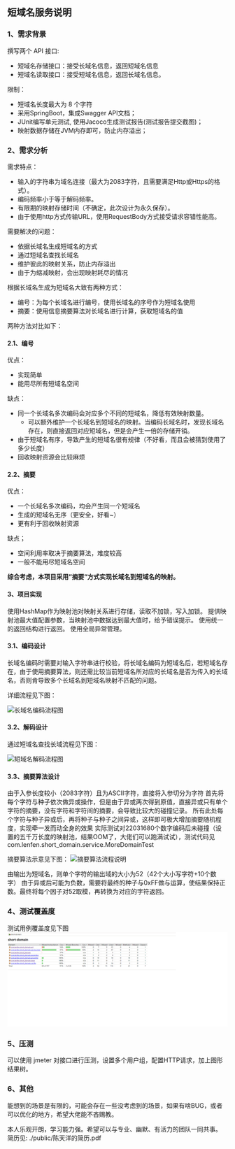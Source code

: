 ## 短域名服务说明

### 1、需求背景

撰写两个 API 接口:

- 短域名存储接口：接受长域名信息，返回短域名信息
- 短域名读取接口：接受短域名信息，返回长域名信息。

限制：

- 短域名长度最大为 8 个字符
- 采用SpringBoot，集成Swagger API文档；
- JUnit编写单元测试, 使用Jacoco生成测试报告(测试报告提交截图)；
- 映射数据存储在JVM内存即可，防止内存溢出；

### 2、需求分析

需求特点：

- 输入的字符串为域名连接（最大为2083字符，且需要满足Http或Https的格式）。
- 编码频率小于等于解码频率。
- 有限期的映射存储时间（不确定，此次设计为永久保存）。
- 由于使用http方式传输URL，使用RequestBody方式接受请求容错性能高。

需要解决的问题：

- 依据长域名生成短域名的方式
- 通过短域名查找长域名
- 维护彼此的映射关系，防止内存溢出
- 由于为缩减映射，会出现映射耗尽的情况

根据长域名生成为短域名大致有两种方式：

- 编号：为每个长域名进行编号，使用长域名的序号作为短域名使用
- 摘要：使用信息摘要算法对长域名进行计算，获取短域名的值

两种方法对比如下：

#### 2.1、编号

优点：

- 实现简单
- 能用尽所有短域名空间

缺点：

- 同一个长域名多次编码会对应多个不同的短域名，降低有效映射数量。
    - 可以额外维护一个长域名到短域名的映射。当编码长域名时，发现长域名存在，则直接返回对应短域名，但是会产生一倍的存储开销。
- 由于短域名有序，导致产生的短域名很有规律（不好看，而且会被猜到使用了多少长度）
- 回收映射资源会比较麻烦

#### 2.2、摘要

优点：

- 一个长域名多次编码，均会产生同一个短域名
- 生成的短域名无序（更安全，好看~）
- 更有利于回收映射资源

缺点；

- 空间利用率取决于摘要算法，难度较高
- 一般不能用尽短域名空间

**综合考虑，本项目采用“摘要“方式实现长域名到短域名的映射。**

#### 3、项目实现

使用HashMap作为映射池对映射关系进行存储，读取不加锁，写入加锁。 提供映射池最大值配置参数，当映射池中数据达到最大值时，给予错误提示。 使用统一的返回结构进行返回。 使用全局异常管理。

#### 3.1、编码设计

长域名编码时需要对输入字符串进行校验，将长域名编码为短域名后，若短域名存在，由于使用摘要算法，则还需比较当前短域名所对应的长域名是否为传入的长域名，否则肯导致多个长域名到短域名映射不匹配的问题。

详细流程见下图：

![长域名编码流程图](http://assets.processon.com/chart_image/62729945079129397f332032.png)

#### 3.2、解码设计

通过短域名查找长域流程见下图：

![短域名解码流程图](http://assets.processon.com/chart_image/62729ba51efad45d06d8ddfd.png)

#### 3.3、摘要算法设计

由于入参长度较小（2083字符）且为ASCII字符，直接将入参切分为字符 首先将每个字符与种子依次做异或操作，但是由于异或两次得到原值，直接异或只有单个字符的摘要，没有字符和字符间的摘要，会导致比较大的碰撞记录。
所有此处每个字符与种子异或后，再将种子与种子之间异或，这样即可极大增加摘要随机程度，实现牵一发而动全身的效果
实际测试对22031680个数字编码后未碰撞（设置的五千万长度的映射池，结果OOM了，大佬们可以跑满试试），测试代码见com.lenfen.short_domain.service.MoreDomainTest

摘要算法示意见下图：
![摘要算法流程说明](http://assets.processon.com/chart_image/62729d55f346fb6712b8f0bd.png)

由输出为短域名，则单个字符的输出域的大小为52（42个大小写字符+10个数字） 由于异或后可能为负数，需要将最终的种子与0xFF做与运算，使结果保持正数。最终将每个因子对52取模，再转换为对应的字符返回。

### 4、测试覆盖度

测试用例覆盖度见下图
![测试覆盖](./public/jacoco.png)

### 5、压测

可以使用 jmeter 对接口进行压测，设置多个用户组，配置HTTP请求，加上图形结果树。

### 6、其他

能想到的场景是有限的，可能会存在一些没考虑到的场景，如果有啥BUG，或者可以优化的地方，希望大佬能不吝赐教。

本人乐观开朗，学习能力强。希望可以与专业、幽默、有活力的团队一同共事。 简历见: ./public/陈天洋的简历.pdf




